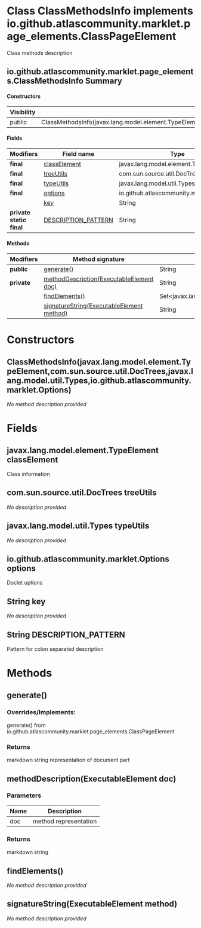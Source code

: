 Class ClassMethodsInfo implements io.github.atlascommunity.marklet.page_elements.ClassPageElement
=================================================================================================
Class methods description

io.github.atlascommunity.marklet.page_elements.ClassMethodsInfo Summary
-------
#### Constructors
| Visibility | Signature                                                                                                                                                |
| ---------- | -------------------------------------------------------------------------------------------------------------------------------------------------------- |
| public     | ClassMethodsInfo(javax.lang.model.element.TypeElement,com.sun.source.util.DocTrees,javax.lang.model.util.Types,io.github.atlascommunity.marklet.Options) |
#### Fields
| Modifiers                | Field name                                                     | Type                                     |
| ------------------------ | -------------------------------------------------------------- | ---------------------------------------- |
| **final**                | [classElement](#javaxlangmodelelementtypeelement-classelement) | javax.lang.model.element.TypeElement     |
| **final**                | [treeUtils](#comsunsourceutildoctrees-treeutils)               | com.sun.source.util.DocTrees             |
| **final**                | [typeUtils](#javaxlangmodelutiltypes-typeutils)                | javax.lang.model.util.Types              |
| **final**                | [options](#iogithubatlascommunitymarkletoptions-options)       | io.github.atlascommunity.marklet.Options |
|                          | [key](#javalangstring-key)                                     | String                                   |
| **private static final** | [DESCRIPTION_PATTERN](#javalangstring-description_pattern)     | String                                   |
#### Methods
| Modifiers   | Method signature                                                                      | Return type                                     |
| ----------- | ------------------------------------------------------------------------------------- | ----------------------------------------------- |
| **public**  | [generate()](#generate)                                                               | String                                          |
| **private** | [methodDescription(ExecutableElement doc)](#methoddescriptionexecutableelement-doc)   | String                                          |
|             | [findElements()](#findelements)                                                       | Set<javax.lang.model.element.ExecutableElement> |
|             | [signatureString(ExecutableElement method)](#signaturestringexecutableelement-method) | String                                          |

Constructors
============
ClassMethodsInfo(javax.lang.model.element.TypeElement,com.sun.source.util.DocTrees,javax.lang.model.util.Types,io.github.atlascommunity.marklet.Options)
--------------------------------------------------------------------------------------------------------------------------------------------------------
*No method description provided*


Fields
======
javax.lang.model.element.TypeElement classElement
-------------------------------------------------
Class information


com.sun.source.util.DocTrees treeUtils
--------------------------------------
*No description provided*


javax.lang.model.util.Types typeUtils
-------------------------------------
*No description provided*


io.github.atlascommunity.marklet.Options options
------------------------------------------------
Doclet options


String key
--------------------
*No description provided*


String DESCRIPTION_PATTERN
------------------------------------
Pattern for colon separated description


Methods
=======
generate()
----------
### Overrides/Implements:
generate() from io.github.atlascommunity.marklet.page_elements.ClassPageElement



### Returns

markdown string representation of document part


methodDescription(ExecutableElement doc)
----------------------------------------


### Parameters

| Name | Description           |
| ---- | --------------------- |
| doc  | method representation |

### Returns

markdown string


findElements()
--------------
*No method description provided*


signatureString(ExecutableElement method)
-----------------------------------------
*No method description provided*


